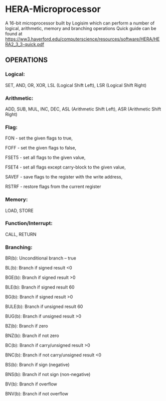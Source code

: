 # HERA-Microprocessor
A 16-bit microprocessor built by Logisim which can perform a number of logical, arithmetic, memory and branching operations 
Quick guide can be found at https://ww3.haverford.edu/computerscience/resources/software/HERA/HERA2_3_3-quick.pdf

## OPERATIONS

### Logical:
SET, AND, OR, XOR, LSL (Logical Shift Left), LSR (Logical Shift Right)

### Arithmetic:
ADD, SUB, MUL, INC, DEC, ASL (Arithmetic Shift Left), ASR (Arithmetic Shift Right)

### Flag:

FON - set the given flags to true,

FOFF - set the given flags to false,

FSET5 - set all flags to the given value,

FSET4 - set all flags except carry-block to the given value,

SAVEF - save flags to the register with the write address,

RSTRF - restore flags from the current register

### Memory:

LOAD, STORE

### Function/Interrupt:
CALL, RETURN

### Branching:

BR(b): Unconditional branch – true

BL(b): Branch if signed result <0

BGE(b): Branch if signed result >0

BLE(b): Branch if signed result 60

BG(b): Branch if signed result >0

BULE(b): Branch if unsigned result 60

BUG(b): Branch if unsigned result >0

BZ(b): Branch if zero

BNZ(b): Branch if not zero

BC(b): Branch if carry/unsigned result >0

BNC(b): Branch if not carry/unsigned result <0

BS(b): Branch if sign (negative)

BNS(b): Branch if not sign (non-negative)

BV(b): Branch if overflow

BNV(b): Branch if not overflow

